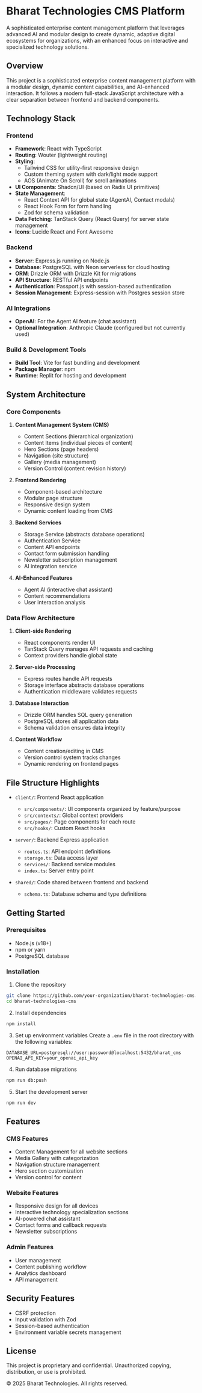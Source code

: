 # Bharat Technologies CMS Platform

A sophisticated enterprise content management platform that leverages advanced AI and modular design to create dynamic, adaptive digital ecosystems for organizations, with an enhanced focus on interactive and specialized technology solutions.

## Overview
This project is a sophisticated enterprise content management platform with a modular design, dynamic content capabilities, and AI-enhanced interaction. It follows a modern full-stack JavaScript architecture with a clear separation between frontend and backend components.

## Technology Stack

### Frontend
- **Framework**: React with TypeScript
- **Routing**: Wouter (lightweight routing)
- **Styling**: 
  - Tailwind CSS for utility-first responsive design
  - Custom theming system with dark/light mode support
  - AOS (Animate On Scroll) for scroll animations
- **UI Components**: Shadcn/UI (based on Radix UI primitives)
- **State Management**:
  - React Context API for global state (AgentAI, Contact modals)
  - React Hook Form for form handling
  - Zod for schema validation
- **Data Fetching**: TanStack Query (React Query) for server state management
- **Icons**: Lucide React and Font Awesome

### Backend
- **Server**: Express.js running on Node.js
- **Database**: PostgreSQL with Neon serverless for cloud hosting
- **ORM**: Drizzle ORM with Drizzle Kit for migrations
- **API Structure**: RESTful API endpoints
- **Authentication**: Passport.js with session-based authentication
- **Session Management**: Express-session with Postgres session store

### AI Integrations
- **OpenAI**: For the Agent AI feature (chat assistant)
- **Optional Integration**: Anthropic Claude (configured but not currently used)

### Build & Development Tools
- **Build Tool**: Vite for fast bundling and development
- **Package Manager**: npm
- **Runtime**: Replit for hosting and development

## System Architecture

### Core Components

1. **Content Management System (CMS)**
   - Content Sections (hierarchical organization)
   - Content Items (individual pieces of content)
   - Hero Sections (page headers)
   - Navigation (site structure)
   - Gallery (media management)
   - Version Control (content revision history)

2. **Frontend Rendering**
   - Component-based architecture
   - Modular page structure
   - Responsive design system
   - Dynamic content loading from CMS

3. **Backend Services**
   - Storage Service (abstracts database operations)
   - Authentication Service
   - Content API endpoints
   - Contact form submission handling
   - Newsletter subscription management
   - AI integration service

4. **AI-Enhanced Features**
   - Agent AI (interactive chat assistant)
   - Content recommendations
   - User interaction analysis

### Data Flow Architecture

1. **Client-side Rendering**
   - React components render UI
   - TanStack Query manages API requests and caching
   - Context providers handle global state

2. **Server-side Processing**
   - Express routes handle API requests
   - Storage interface abstracts database operations
   - Authentication middleware validates requests

3. **Database Interaction**
   - Drizzle ORM handles SQL query generation
   - PostgreSQL stores all application data
   - Schema validation ensures data integrity

4. **Content Workflow**
   - Content creation/editing in CMS
   - Version control system tracks changes
   - Dynamic rendering on frontend pages

## File Structure Highlights

- `client/`: Frontend React application
  - `src/components/`: UI components organized by feature/purpose
  - `src/contexts/`: Global context providers
  - `src/pages/`: Page components for each route
  - `src/hooks/`: Custom React hooks

- `server/`: Backend Express application
  - `routes.ts`: API endpoint definitions
  - `storage.ts`: Data access layer
  - `services/`: Backend service modules
  - `index.ts`: Server entry point

- `shared/`: Code shared between frontend and backend
  - `schema.ts`: Database schema and type definitions

## Getting Started

### Prerequisites
- Node.js (v18+)
- npm or yarn
- PostgreSQL database

### Installation

1. Clone the repository
```bash
git clone https://github.com/your-organization/bharat-technologies-cms.git
cd bharat-technologies-cms
```

2. Install dependencies
```bash
npm install
```

3. Set up environment variables
Create a `.env` file in the root directory with the following variables:
```
DATABASE_URL=postgresql://user:password@localhost:5432/bharat_cms
OPENAI_API_KEY=your_openai_api_key
```

4. Run database migrations
```bash
npm run db:push
```

5. Start the development server
```bash
npm run dev
```

## Features

### CMS Features
- Content Management for all website sections
- Media Gallery with categorization
- Navigation structure management
- Hero section customization
- Version control for content

### Website Features
- Responsive design for all devices
- Interactive technology specialization sections
- AI-powered chat assistant
- Contact forms and callback requests
- Newsletter subscriptions

### Admin Features
- User management
- Content publishing workflow
- Analytics dashboard
- API management

## Security Features

- CSRF protection
- Input validation with Zod
- Session-based authentication
- Environment variable secrets management

## License

This project is proprietary and confidential. Unauthorized copying, distribution, or use is prohibited.

© 2025 Bharat Technologies. All rights reserved.